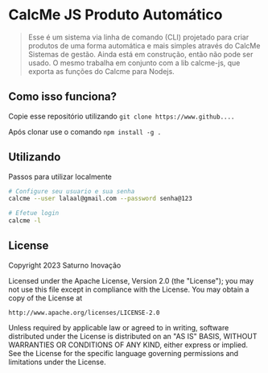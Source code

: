 # CalcMe JS Produto Automático

> Esse é um sistema via linha de comando (CLI) projetado para criar produtos de uma forma automática e mais simples através do CalcMe Sistemas de gestão. Ainda está em construção, então não pode ser usado. O mesmo trabalha em conjunto com a lib calcme-js, que exporta as funções do Calcme para Nodejs.

## Como isso funciona?

Copie esse repositório utilizando `git clone https://www.github....`

Após clonar use o comando `npm install -g .`


## Utilizando

Passos para utilizar localmente

```bash
# Configure seu usuario e sua senha
calcme --user lalaal@gmail.com --password senha@123

# Efetue login
calcme -l
```

## License

Copyright 2023 Saturno Inovação

Licensed under the Apache License, Version 2.0 (the "License");
you may not use this file except in compliance with the License.
You may obtain a copy of the License at

    http://www.apache.org/licenses/LICENSE-2.0

Unless required by applicable law or agreed to in writing, software
distributed under the License is distributed on an "AS IS" BASIS,
WITHOUT WARRANTIES OR CONDITIONS OF ANY KIND, either express or implied.
See the License for the specific language governing permissions and
limitations under the License.
